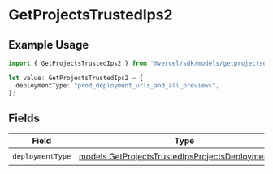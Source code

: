 # GetProjectsTrustedIps2

## Example Usage

```typescript
import { GetProjectsTrustedIps2 } from "@vercel/sdk/models/getprojectsop.js";

let value: GetProjectsTrustedIps2 = {
  deploymentType: "prod_deployment_urls_and_all_previews",
};
```

## Fields

| Field                                                                                                          | Type                                                                                                           | Required                                                                                                       | Description                                                                                                    |
| -------------------------------------------------------------------------------------------------------------- | -------------------------------------------------------------------------------------------------------------- | -------------------------------------------------------------------------------------------------------------- | -------------------------------------------------------------------------------------------------------------- |
| `deploymentType`                                                                                               | [models.GetProjectsTrustedIpsProjectsDeploymentType](../models/getprojectstrustedipsprojectsdeploymenttype.md) | :heavy_check_mark:                                                                                             | N/A                                                                                                            |
